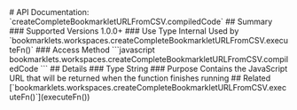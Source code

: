 <link rel="stylesheet" href="/APIDocs/main.css" type="text/css">
<!--Update Table of Contents when creating new pages in the API documentation.-->
# API Documentation: `createCompleteBookmarkletURLFromCSV.compiledCode`
## Summary
### Supported Versions
1.0.0+
### Use Type  
Internal  
Used by `bookmarklets.workspaces.createCompleteBookmarkletURLFromCSV.executeFn()`
### Access Method
```javascript
bookmarklets.workspaces.createCompleteBookmarkletURLFromCSV.compiledCode
```
## Details
### Type
String
### Purpose
Contains the JavaScript URL that will be returned when the function finishes running
## Related
[`bookmarklets.workspaces.createCompleteBookmarkletURLFromCSV.executeFn()`](executeFn&#40;&#41;)